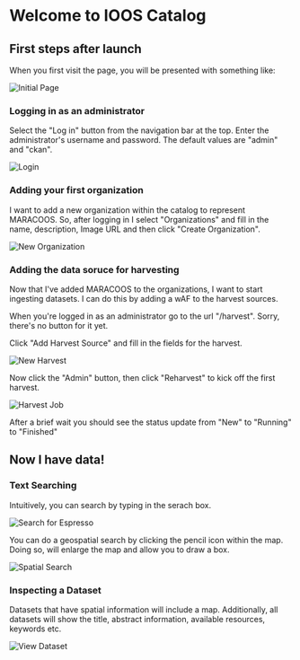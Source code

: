 # Welcome to IOOS Catalog

## First steps after launch

When you first visit the page, you will be presented with something like:

![Initial Page](img/initial_page.png)

### Logging in as an administrator

Select the "Log in" button from the navigation bar at the top. Enter the
administrator's username and password. The default values are "admin" and
"ckan". 

![Login](img/login.png)

### Adding your first organization

I want to add a new organization within the catalog to represent MARACOOS. So,
after logging in I select "Organizations" and fill in the name, description,
Image URL and then click "Create Organization".

![New Organization](img/new_org.png)

### Adding the data soruce for harvesting

Now that I've added MARACOOS to the organizations, I want to start ingesting
datasets. I can do this by adding a wAF to the harvest sources.

When you're logged in as an administrator go to the url "/harvest". Sorry,
there's no button for it yet.

Click "Add Harvest Source" and fill in the fields for the harvest.

![New Harvest](img/new_harvest.png)

Now click the "Admin" button, then click "Reharvest" to kick off the first harvest.

![Harvest Job](img/harvest_job.png)


After a brief wait you should see the status update from "New" to "Running" to "Finished"


## Now I have data!

### Text Searching

Intuitively, you can search by typing in the serach box.

![Search for Espresso](img/search_espresso.png)

You can do a geospatial search by clicking the pencil icon within the map. Doing so, will enlarge the map and allow you to draw a box.

![Spatial Search](img/spatial_search.png)


### Inspecting a Dataset

Datasets that have spatial information will include a map. Additionally, all
datasets will show the title, abstract information, available resources,
keywords etc.

![View Dataset](img/view_dataset.png)


